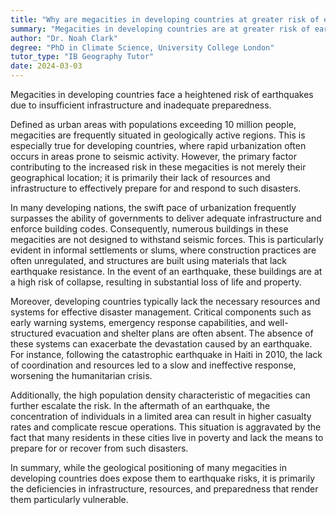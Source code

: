 ```yaml
---
title: "Why are megacities in developing countries at greater risk of earthquakes?"
summary: "Megacities in developing countries are at greater risk of earthquakes due to inadequate infrastructure and lack of preparedness."
author: "Dr. Noah Clark"
degree: "PhD in Climate Science, University College London"
tutor_type: "IB Geography Tutor"
date: 2024-03-03
---
```


Megacities in developing countries face a heightened risk of earthquakes due to insufficient infrastructure and inadequate preparedness.

Defined as urban areas with populations exceeding $10$ million people, megacities are frequently situated in geologically active regions. This is especially true for developing countries, where rapid urbanization often occurs in areas prone to seismic activity. However, the primary factor contributing to the increased risk in these megacities is not merely their geographical location; it is primarily their lack of resources and infrastructure to effectively prepare for and respond to such disasters.

In many developing nations, the swift pace of urbanization frequently surpasses the ability of governments to deliver adequate infrastructure and enforce building codes. Consequently, numerous buildings in these megacities are not designed to withstand seismic forces. This is particularly evident in informal settlements or slums, where construction practices are often unregulated, and structures are built using materials that lack earthquake resistance. In the event of an earthquake, these buildings are at a high risk of collapse, resulting in substantial loss of life and property.

Moreover, developing countries typically lack the necessary resources and systems for effective disaster management. Critical components such as early warning systems, emergency response capabilities, and well-structured evacuation and shelter plans are often absent. The absence of these systems can exacerbate the devastation caused by an earthquake. For instance, following the catastrophic earthquake in Haiti in $2010$, the lack of coordination and resources led to a slow and ineffective response, worsening the humanitarian crisis.

Additionally, the high population density characteristic of megacities can further escalate the risk. In the aftermath of an earthquake, the concentration of individuals in a limited area can result in higher casualty rates and complicate rescue operations. This situation is aggravated by the fact that many residents in these cities live in poverty and lack the means to prepare for or recover from such disasters.

In summary, while the geological positioning of many megacities in developing countries does expose them to earthquake risks, it is primarily the deficiencies in infrastructure, resources, and preparedness that render them particularly vulnerable.
    